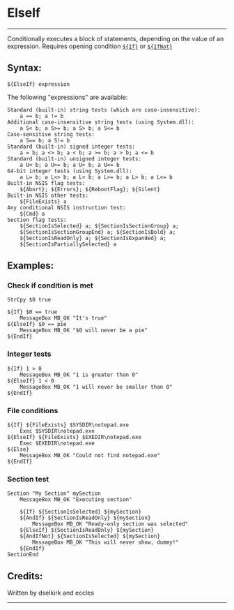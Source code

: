 # ElseIf

---

Conditionally executes a block of statements, depending on the value of an expression. Requires opening condition [`${If}`][1] or [`${IfNot}`][2]

## Syntax:

	${ElseIf} expression

The following "expressions" are available:

	Standard (built-in) string tests (which are case-insensitive):
	 	a == b; a != b
	Additional case-insensitive string tests (using System.dll):
	 	a S< b; a S>= b; a S> b; a S<= b
	Case-sensitive string tests:
	 	a S== b; a S!= b
	Standard (built-in) signed integer tests:
	 	a = b; a <> b; a < b; a >= b; a > b; a <= b
	Standard (built-in) unsigned integer tests:
	 	a U< b; a U>= b; a U> b; a U<= b
	64-bit integer tests (using System.dll):
		a L= b; a L<> b; a L< b; a L>= b; a L> b; a L<= b
	Built-in NSIS flag tests:
		${Abort}; ${Errors}; ${RebootFlag}; ${Silent}
	Built-in NSIS other tests:
		${FileExists} a
	Any conditional NSIS instruction test:
		${Cmd} a
	Section flag tests:
		${SectionIsSelected} a; ${SectionIsSectionGroup} a;
		${SectionIsSectionGroupEnd} a; ${SectionIsBold} a;
		${SectionIsReadOnly} a; ${SectionIsExpanded} a;
		${SectionIsPartiallySelected} a

## Examples:

### Check if condition is met

	StrCpy $0 true

	${If} $0 == true
		MessageBox MB_OK "It's true"
	${ElseIf} $0 == pie
		MessageBox MB_OK "$0 will never be a pie"
	${EndIf}

### Integer tests

	${If} 1 > 0
		MessageBox MB_OK "1 is greater than 0"
	${ElseIf} 1 < 0
		MessageBox MB_OK "1 will never be smaller than 0"
	${EndIf}

### File conditions

	${If} ${FileExists} $SYSDIR\notepad.exe
		Exec $SYSDIR\notepad.exe
	${ElseIf} ${FileExists} $EXEDIR\notepad.exe
		Exec $EXEDIR\notepad.exe
	${Else}
		MessageBox MB_OK "Could not find notepad.exe"
	${EndIf}

### Section test

	Section "My Section" mySection
		MessageBox MB_OK "Executing section"

		${If} ${SectionIsSelected} ${mySection}
		${AndIf} ${SectionIsReadOnly} ${mySection}
			MessageBox MB_OK "Ready-only section was selected"
		${ElseIf} ${SectionIsReadOnly} ${mySection}
		${AndIfNot} ${SectionIsSelected} ${mySection}
			MessageBox MB_OK "This will never show, dummy!"
		${EndIf}
	SectionEnd

## Credits:

Written by dselkirk and eccles

---

[1]: If.md
[2]: IfNot.md